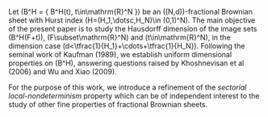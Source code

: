 

Let \(B^H = \{ B^H(t), t\in\mathrm{R}^N \}\) be an \((N,d)\)-fractional Brownian sheet with Hurst index \(H=(H_1,\dotsc,H_N)\in (0,1)^N\). The main objective of the present paper is to study the Hausdorff dimension of the image sets \(B^H(F+t)\), \(F\subset\mathrm{R}^N\) and \(t\in\mathrm{R}^N\), in the dimension case \(d<\tfrac{1}{H_1}+\cdots+\tfrac{1}{H_N}\). Following the seminal work of Kaufman (1989), we establish uniform dimensional properties on \(B^H\), answering questions raised by Khoshnevisan et al (2006) and Wu and Xiao (2009). 

For the purpose of this work, we introduce a refinement of the <em>sectorial local-nondeterminism</em> property which can be of independent interest to the study of other fine properties of fractional Brownian sheets.
  